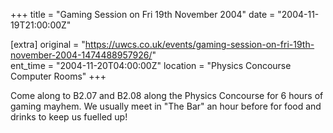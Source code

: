 +++
title = "Gaming Session on Fri 19th November 2004"
date = "2004-11-19T21:00:00Z"

[extra]
original = "https://uwcs.co.uk/events/gaming-session-on-fri-19th-november-2004-1474488957926/"    
ent_time = "2004-11-20T04:00:00Z"
location = "Physics Concourse Computer Rooms"
+++

Come along to B2.07 and B2.08 along the Physics Concourse for 6 hours of gaming mayhem. We usually meet in "The Bar" an hour before for food and drinks to keep us fuelled up\!

